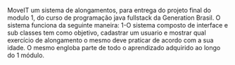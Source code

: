 MoveIT um sistema de alongamentos, para entrega do projeto final do modulo 1, do curso de programação java fullstack da Generation Brasil.
O sistema funciona da seguinte maneira:
1-O sistema composto de interface e sub classes tem como objetivo, 
cadastrar um usuario e mostrar qual exercício de alongamento o 
mesmo deve praticar de acordo com a sua idade.
O mesmo engloba parte de todo o aprendizado adquirido ao longo do 1 módulo.

